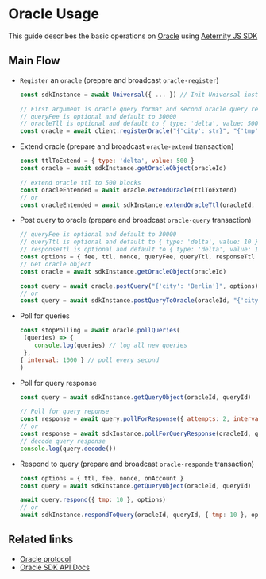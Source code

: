 # Oracle Usage

This guide describes the basic operations on [Oracle](https://github.com/aeternity/protocol/blob/master/oracles/oracles.md) using [Aeternity JS SDK](https://github.com/aeternity/aepp-sdk-js)

## Main Flow

  - `Register` an `oracle` (prepare and broadcast `oracle-register`)
      ```js
      const sdkInstance = await Universal({ ... }) // Init Universal instance

      // First argument is oracle query format and second oracle query response format
      // queryFee is optional and default to 30000
      // oracleTll is optional and default to { type: 'delta', value: 500 }
      const oracle = await client.registerOracle("{'city': str}", "{'tmp': num}", { queryFee, oracleTtl })
      ```

  - Extend oracle (prepare and broadcast `oracle-extend` transaction)
      ```js
      const ttlToExtend = { type: 'delta', value: 500 }
      const oracle = await sdkInstance.getOracleObject(oracleId)

      // extend oracle ttl to 500 blocks
      const oracleEntended = await oracle.extendOracle(ttlToExtend)
      // or
      const oracleEntended = await sdkInstance.extendOracleTtl(oracleId, ttlToExtend, options)
      ```

  - Post query to oracle (prepare and broadcast `oracle-query` transaction)
    ```js
    // queryFee is optional and default to 30000
    // queryTtl is optional and default to { type: 'delta', value: 10 }
    // responseTtl is optional and default to { type: 'delta', value: 10 }
    const options = { fee, ttl, nonce, queryFee, queryTtl, responseTtl }
    // Get oracle object
    const oracle = await sdkInstance.getOracleObject(oracleId)

    const query = await oracle.postQuery("{'city': 'Berlin'}", options)
    // or
    const query = await sdkInstance.postQueryToOracle(oracleId, "{'city': 'Berlin'}", options)
    ```

  - Poll for queries
     ```js
    const stopPolling = await oracle.pollQueries(
      (queries) => {
         console.log(queries) // log all new queries
      },
     { interval: 1000 } // poll every second
    )
     ```
  - Poll for query response
       ```js
      const query = await sdkInstance.getQueryObject(oracleId, queryId)

      // Poll for query reponse
      const response = await query.pollForResponse({ attempts: 2, interval: 1000 })
      // or
      const response = await sdkInstance.pollForQueryResponse(oracleId, queryId, { attempts: 2, interval: 1000 })
      // decode query response
      console.log(query.decode())
       ```
  - Respond to query (prepare and broadcast `oracle-responde` transaction)
     ```js
     const options = { ttl, fee, nonce, onAccount }
     const query = await sdkInstance.getQueryObject(oracleId, queryId)

     await query.respond({ tmp: 10 }, options)
     // or
     await sdkInstance.respondToQuery(oracleId, queryId, { tmp: 10 }, options)
     ```

## Related links
   - [Oracle protocol](https://github.com/aeternity/protocol/blob/master/oracles)
   - [Oracle SDK API Docs](../api/ae/oracle.md)

